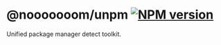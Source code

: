 # @nooooooom/unpm [![NPM version](https://img.shields.io/npm/v/nooooooom/unpm?color=a1b858&label=)](https://www.npmjs.com/package/@nooooooom/unpm)

Unified package manager detect toolkit.
